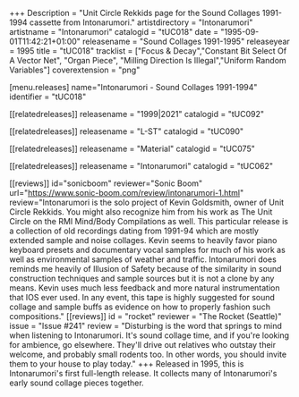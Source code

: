 +++
Description = "Unit Circle Rekkids page for the Sound Collages 1991-1994 cassette from Intonarumori."
artistdirectory = "Intonarumori"
artistname = "Intonarumori"
catalogid = "tUC018"
date = "1995-09-01T11:42:21+01:00"
releasename = "Sound Collages 1991-1995"
releaseyear = 1995
title = "tUC018"
tracklist = ["Focus & Decay","Constant Bit Select Of A Vector Net", "Organ Piece", "Milling Direction Is Illegal","Uniform Random Variables"]
coverextension = "png"

[menu.releases]
	name="Intonarumori - Sound Collages 1991-1994"
	identifier = "tUC018"

[[relatedreleases]]
	releasename = "1999|2021"
	catalogid = "tUC092"

[[relatedreleases]]
	releasename = "L-ST"
	catalogid = "tUC090"

[[relatedreleases]]
	releasename = "Material"
	catalogid = "tUC075"

[[relatedreleases]]
	releasename = "Intonarumori"
	catalogid = "tUC062"

[[reviews]]
	id="sonicboom"
	reviewer="Sonic Boom"
	url="https://www.sonic-boom.com/review/intonarumori-1.html"
	review="Intonarumori is the solo project of Kevin Goldsmith, owner of Unit Circle Rekkids. You might also recognize him from his work as The Unit Circle on the RMI Mind/Body Compilations as well. This particular release is a collection of old recordings dating from 1991-94 which are mostly extended sample and noise collages. Kevin seems to heavily favor piano keyboard presets and documentary vocal samples for much of his work as well as environmental samples of weather and traffic. Intonarumori does reminds me heavily of Illusion of Safety because of the similarity in sound construction techniques and sample sources but it is not a clone by any means. Kevin uses much less feedback and more natural instrumentation that IOS ever used. In any event, this tape is highly suggested for sound collage and sample buffs as evidence on how to properly fashion such compositions."
[[reviews]]
	id = "rocket"
	reviewer = "The Rocket (Seattle)"
	issue = "Issue #241"
	review = "Disturbing is the word that springs to mind when listening to Intonarumori. It's sound collage time, and if you're looking for ambience, go elsewhere. They'll drive out relatives who outstay their welcome, and probably small rodents too. In other words, you should invite them to your house to play today."
+++
Released in 1995, this is Intonarumori's first full-length release. It collects many of Intonarumori's early sound collage pieces together.